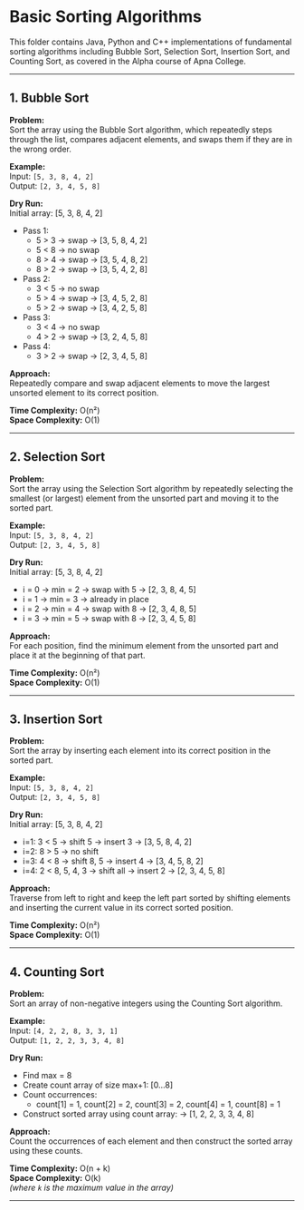 # Basic Sorting Algorithms

This folder contains Java, Python and C++ implementations of fundamental sorting algorithms including Bubble Sort, Selection Sort, Insertion Sort, and Counting Sort, as covered in the Alpha course of Apna College.

---

## 1. **Bubble Sort**
**Problem:**  
Sort the array using the Bubble Sort algorithm, which repeatedly steps through the list, compares adjacent elements, and swaps them if they are in the wrong order.

**Example:**  
Input: `[5, 3, 8, 4, 2]`  
Output: `[2, 3, 4, 5, 8]`

**Dry Run:**  
Initial array: [5, 3, 8, 4, 2]  
- Pass 1:  
  - 5 > 3 → swap → [3, 5, 8, 4, 2]  
  - 5 < 8 → no swap  
  - 8 > 4 → swap → [3, 5, 4, 8, 2]  
  - 8 > 2 → swap → [3, 5, 4, 2, 8]  
- Pass 2:  
  - 3 < 5 → no swap  
  - 5 > 4 → swap → [3, 4, 5, 2, 8]  
  - 5 > 2 → swap → [3, 4, 2, 5, 8]  
- Pass 3:  
  - 3 < 4 → no swap  
  - 4 > 2 → swap → [3, 2, 4, 5, 8]  
- Pass 4:  
  - 3 > 2 → swap → [2, 3, 4, 5, 8]

**Approach:**  
Repeatedly compare and swap adjacent elements to move the largest unsorted element to its correct position.

**Time Complexity:** O(n²)  
**Space Complexity:** O(1)

---

## 2. **Selection Sort**
**Problem:**  
Sort the array using the Selection Sort algorithm by repeatedly selecting the smallest (or largest) element from the unsorted part and moving it to the sorted part.

**Example:**  
Input: `[5, 3, 8, 4, 2]`  
Output: `[2, 3, 4, 5, 8]`

**Dry Run:**  
Initial array: [5, 3, 8, 4, 2]  
- i = 0 → min = 2 → swap with 5 → [2, 3, 8, 4, 5]  
- i = 1 → min = 3 → already in place  
- i = 2 → min = 4 → swap with 8 → [2, 3, 4, 8, 5]  
- i = 3 → min = 5 → swap with 8 → [2, 3, 4, 5, 8]

**Approach:**  
For each position, find the minimum element from the unsorted part and place it at the beginning of that part.

**Time Complexity:** O(n²)  
**Space Complexity:** O(1)

---

## 3. **Insertion Sort**
**Problem:**  
Sort the array by inserting each element into its correct position in the sorted part.

**Example:**  
Input: `[5, 3, 8, 4, 2]`  
Output: `[2, 3, 4, 5, 8]`

**Dry Run:**  
Initial array: [5, 3, 8, 4, 2]  
- i=1: 3 < 5 → shift 5 → insert 3 → [3, 5, 8, 4, 2]  
- i=2: 8 > 5 → no shift  
- i=3: 4 < 8 → shift 8, 5 → insert 4 → [3, 4, 5, 8, 2]  
- i=4: 2 < 8, 5, 4, 3 → shift all → insert 2 → [2, 3, 4, 5, 8]

**Approach:**  
Traverse from left to right and keep the left part sorted by shifting elements and inserting the current value in its correct sorted position.

**Time Complexity:** O(n²)  
**Space Complexity:** O(1)

---

## 4. **Counting Sort**
**Problem:**  
Sort an array of non-negative integers using the Counting Sort algorithm.

**Example:**  
Input: `[4, 2, 2, 8, 3, 3, 1]`  
Output: `[1, 2, 2, 3, 3, 4, 8]`

**Dry Run:**  
- Find max = 8  
- Create count array of size max+1: [0…8]  
- Count occurrences:  
  - count[1] = 1, count[2] = 2, count[3] = 2, count[4] = 1, count[8] = 1  
- Construct sorted array using count array:
  → [1, 2, 2, 3, 3, 4, 8]

**Approach:**  
Count the occurrences of each element and then construct the sorted array using these counts.

**Time Complexity:** O(n + k)  
**Space Complexity:** O(k)  
*(where `k` is the maximum value in the array)*

---
